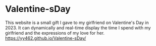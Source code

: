 # Valentine-sDay
This website is a small gift I gave to my girlfriend on Valentine's Day in 2023. It can dynamically and real-time display the time I spend with my girlfriend and the expressions of my love for her.
https://yy462.github.io/Valentine-sDay/

